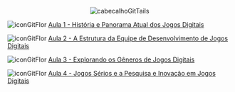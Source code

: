 <div align="center">

![cabecalhoGitTails](https://github.com/user-attachments/assets/e49807ce-6a70-4c47-aa55-11e6ee7d896d)
  
</div>

![iconGitFlor](https://github.com/user-attachments/assets/04e7d657-05ab-40b3-b227-b166427726aa) [Aula 1 - História e Panorama Atual dos Jogos Digitais](https://github.com/brunamota/TopicosEmComputacaoGrafica/blob/main/Aulas/Aula01.md)

![iconGitFlor](https://github.com/user-attachments/assets/04e7d657-05ab-40b3-b227-b166427726aa) [Aula 2 - A Estrutura da Equipe de Desenvolvimento de Jogos Digitais](https://github.com/brunamota/TopicosEmComputacaoGrafica/blob/main/Aulas/Aula02.md)

![iconGitFlor](https://github.com/user-attachments/assets/04e7d657-05ab-40b3-b227-b166427726aa) [Aula 3 - Explorando os Gêneros de Jogos Digitais](https://github.com/brunamota/TopicosEmComputacaoGrafica/blob/main/Aulas/Aula03.md)

![iconGitFlor](https://github.com/user-attachments/assets/04e7d657-05ab-40b3-b227-b166427726aa) [Aula 4 - Jogos Sérios e a Pesquisa e Inovação em Jogos Digitais](https://github.com/brunamota/TopicosEmComputacaoGrafica/blob/main/Aulas/Aula04.md)
